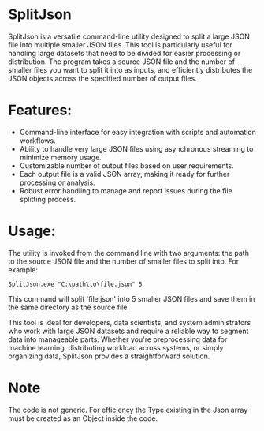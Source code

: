# SplitJson

SplitJson is a versatile command-line utility designed to split a large JSON file into multiple smaller JSON files. This tool is particularly useful for handling large datasets that need to be divided for easier processing or distribution. The program takes a source JSON file and the number of smaller files you want to split it into as inputs, and efficiently distributes the JSON objects across the specified number of output files.

# Features:
- Command-line interface for easy integration with scripts and automation workflows.
- Ability to handle very large JSON files using asynchronous streaming to minimize memory usage.
- Customizable number of output files based on user requirements.
- Each output file is a valid JSON array, making it ready for further processing or analysis.
- Robust error handling to manage and report issues during the file splitting process.

# Usage:

The utility is invoked from the command line with two arguments: the path to the source JSON file and the number of smaller files to split into. For example:

```
SplitJson.exe "C:\path\to\file.json" 5
```

This command will split 'file.json' into 5 smaller JSON files and save them in the same directory as the source file.

This tool is ideal for developers, data scientists, and system administrators who work with large JSON datasets and require a reliable way to segment data into manageable parts. Whether you're preprocessing data for machine learning, distributing workload across systems, or simply organizing data, SplitJson provides a straightforward solution.

# Note

The code is not generic. For efficiency the Type existing in the Json array must be created as an Object inside the code. 


